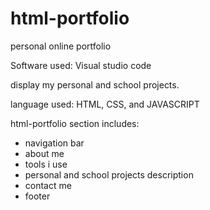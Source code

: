 # html-portfolio
personal  online portfolio

Software used: Visual studio code

display my personal and school projects.
 
language used: HTML, CSS, and JAVASCRIPT

html-portfolio section includes:
   - navigation bar
   - about me
   - tools i use
   - personal and school projects description
   - contact me
   - footer
